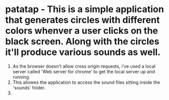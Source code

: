 # patatap - This is a simple application that generates circles with different colors whenver a user clicks on the black screen. Along with the circles it'll produce various sounds as well.

1. As the browser doesn't allow cross origin requests, i've used a local server called 'Web server for chrome' to get the local server up and running.
2. This allowes the application to access the sound files sitting inside the 'sounds' folder.
3.